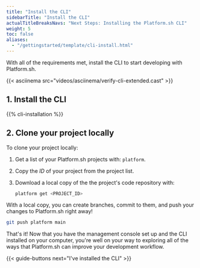 ```yaml
---
title: "Install the CLI"
sidebarTitle: "Install the CLI"
actualTitleBreaksNavs: "Next Steps: Installing the Platform.sh CLI"
weight: 5
toc: false
aliases:
  - "/gettingstarted/template/cli-install.html"
---
```


With all of the requirements met, install the CLI to start developing with Platform.sh.

{{< asciinema src="videos/asciinema/verify-cli-extended.cast" >}}

## 1. Install the CLI

{{% cli-installation %}}

## 2. Clone your project locally

To clone your project locally:

1. Get a list of your Platform.sh projects with: `platform`.
2. Copy the *ID* of your project from the project list.
3. Download a local copy of the the project's code repository with:

    ```bash
    platform get <PROJECT_ID>
    ```

With a local copy, you can create branches, commit to them, and push your changes to Platform.sh right away!

```bash
git push platform main
```

That's it!
Now that you have the management console set up and the CLI installed on your computer,
you're well on your way to exploring all of the ways that Platform.sh can improve your development workflow.

{{< guide-buttons next="I've installed the CLI" >}}
